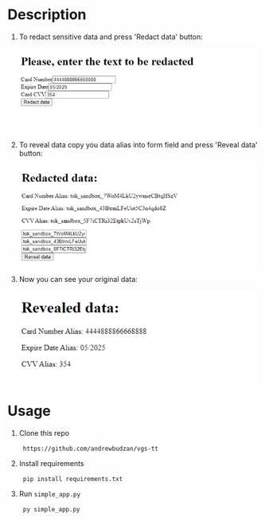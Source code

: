 # Description

1. To redact sensitive data and press 'Redact data' button:

    ![redact](./img/redact.png)
1. To reveal data copy you data alias into form field and press 'Reveal data' button:

    ![redact](./img/reveal.png)
1. Now you can see your original data: 

    ![redact](./img/original.png)
    

# Usage
1. Clone this repo

        https://github.com/andrewbudzan/vgs-tt
1. Install requirements

        pip install requirements.txt
1. Run `simple_app.py`

        py simple_app.py 